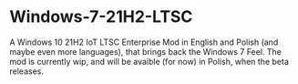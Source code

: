 # Windows-7-21H2-LTSC
A Windows 10 21H2 IoT LTSC Enterprise Mod in English and Polish (and maybe even more languages), that brings back the Windows 7 Feel.
The mod is currently wip, and will be avaible (for now) in Polish, when the beta releases.
